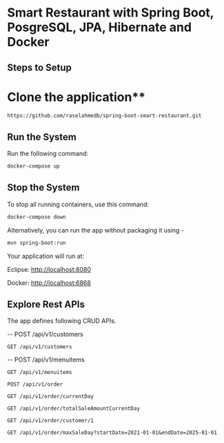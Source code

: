 
# Smart Restaurant with Spring Boot, PosgreSQL, JPA, Hibernate and Docker

## Steps to Setup

# Clone the application**

```bash
https://github.com/raselahmedb/spring-boot-smart-restaurant.git
```
## Run the System
Run the following command:

```bash
docker-compose up
```

## Stop the System
To stop all running containers, use this command:

```bash
docker-compose down
```

Alternatively, you can run the app without packaging it using -

```bash
mvn spring-boot:run
```

Your application will run at:

Eclipse: <http://localhost:8080>

Docker: <http://localhost:6868>

## Explore Rest APIs

The app defines following CRUD APIs.
	 
   -- POST /api/v1/customers
    
    GET /api/v1/customers
    
  --  POST /api/v1/menuitems
    
    GET /api/v1/menuitems
    
    POST /api/v1/order
    
    GET /api/v1/order/currentDay
    
    GET /api/v1/order/totalSaleAmountCurrentDay
    
    GET /api/v1/order/customer/1
    
    GET /api/v1/order/maxSaleDay?startDate=2021-01-01&endDate=2025-01-01
    
 